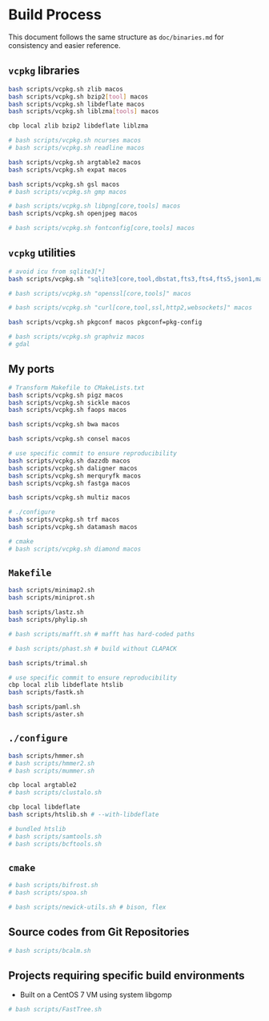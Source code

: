 # Build Process

This document follows the same structure as `doc/binaries.md` for consistency and easier reference.

## `vcpkg` libraries

```bash
bash scripts/vcpkg.sh zlib macos
bash scripts/vcpkg.sh bzip2[tool] macos
bash scripts/vcpkg.sh libdeflate macos
bash scripts/vcpkg.sh liblzma[tools] macos

cbp local zlib bzip2 libdeflate liblzma

# bash scripts/vcpkg.sh ncurses macos
# bash scripts/vcpkg.sh readline macos

bash scripts/vcpkg.sh argtable2 macos
bash scripts/vcpkg.sh expat macos

bash scripts/vcpkg.sh gsl macos
# bash scripts/vcpkg.sh gmp macos

# bash scripts/vcpkg.sh libpng[core,tools] macos
bash scripts/vcpkg.sh openjpeg macos

# bash scripts/vcpkg.sh fontconfig[core,tools] macos

```

## `vcpkg` utilities

```bash
# avoid icu from sqlite3[*]
bash scripts/vcpkg.sh "sqlite3[core,tool,dbstat,fts3,fts4,fts5,json1,math,rtree,soundex,zlib]" macos

# bash scripts/vcpkg.sh "openssl[core,tools]" macos

# bash scripts/vcpkg.sh "curl[core,tool,ssl,http2,websockets]" macos

bash scripts/vcpkg.sh pkgconf macos pkgconf=pkg-config

# bash scripts/vcpkg.sh graphviz macos
# gdal

```

## My ports

```bash
# Transform Makefile to CMakeLists.txt
bash scripts/vcpkg.sh pigz macos
bash scripts/vcpkg.sh sickle macos
bash scripts/vcpkg.sh faops macos

bash scripts/vcpkg.sh bwa macos

bash scripts/vcpkg.sh consel macos

# use specific commit to ensure reproducibility
bash scripts/vcpkg.sh dazzdb macos
bash scripts/vcpkg.sh daligner macos
bash scripts/vcpkg.sh merquryfk macos
bash scripts/vcpkg.sh fastga macos

bash scripts/vcpkg.sh multiz macos

# ./configure
bash scripts/vcpkg.sh trf macos
bash scripts/vcpkg.sh datamash macos

# cmake
# bash scripts/vcpkg.sh diamond macos

```

## `Makefile`

```bash
bash scripts/minimap2.sh
bash scripts/miniprot.sh

bash scripts/lastz.sh
bash scripts/phylip.sh

# bash scripts/mafft.sh # mafft has hard-coded paths

# bash scripts/phast.sh # build without CLAPACK

bash scripts/trimal.sh

# use specific commit to ensure reproducibility
cbp local zlib libdeflate htslib
bash scripts/fastk.sh

bash scripts/paml.sh
bash scripts/aster.sh

```

## `./configure`

```bash
bash scripts/hmmer.sh
# bash scripts/hmmer2.sh
# bash scripts/mummer.sh

cbp local argtable2
# bash scripts/clustalo.sh

cbp local libdeflate
bash scripts/htslib.sh # --with-libdeflate

# bundled htslib
# bash scripts/samtools.sh
# bash scripts/bcftools.sh

```

## `cmake`

```bash
# bash scripts/bifrost.sh
# bash scripts/spoa.sh

# bash scripts/newick-utils.sh # bison, flex

```

## Source codes from Git Repositories

```bash
# bash scripts/bcalm.sh

```

## Projects requiring specific build environments

* Built on a CentOS 7 VM using system libgomp

```bash
# bash scripts/FastTree.sh

```
